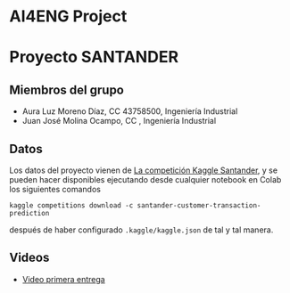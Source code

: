 # AI4ENG Project
# Proyecto SANTANDER

## Miembros del grupo

- Aura Luz Moreno Díaz, CC 43758500, Ingeniería Industrial
- Juan José Molina Ocampo, CC , Ingeniería Industrial

## Datos

Los datos del proyecto vienen de [La competición Kaggle Santander](https://www.kaggle.com/c/santander-customer-transaction-prediction), y se pueden hacer disponibles ejecutando desde cualquier notebook en Colab los siguientes comandos

    kaggle competitions download -c santander-customer-transaction-prediction
    

después de haber configurado `.kaggle/kaggle.json` de tal y tal manera.

## Videos

- [Video primera entrega](https://www.youtube.com/watch?v=OW48248vWAo&ab_channel=Spark)
